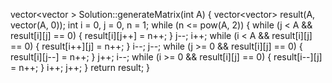 vector<vector<int> > Solution::generateMatrix(int A) {
    vector<vector<int>> result(A, vector<int>(A, 0));
    int i = 0, j = 0, n = 1;
    while (n <= pow(A, 2)) {
        while (j < A && result[i][j] == 0) {
            result[i][j++] = n++;
        }
        j--;
        i++;
        while (i < A && result[i][j] == 0) {
            result[i++][j] = n++;
        }
        i--;
        j--;
        while (j >= 0 && result[i][j] == 0) {
            result[i][j--] = n++;
        }
        j++;
        i--;
        while (i >= 0 && result[i][j] == 0) {
            result[i--][j] = n++;
        }
        i++;
        j++;
    }
    return result;
}